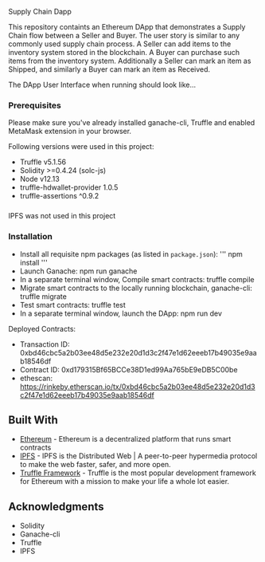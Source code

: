 Supply Chain Dapp

This repository containts an Ethereum DApp that demonstrates a Supply Chain flow between a Seller and Buyer. The user story is similar to any commonly used supply chain process. A Seller can add items to the inventory system stored in the blockchain. A Buyer can purchase such items from the inventory system. Additionally a Seller can mark an item as Shipped, and similarly a Buyer can mark an item as Received.

The DApp User Interface when running should look like...



### Prerequisites

Please make sure you've already installed ganache-cli, Truffle and enabled MetaMask extension in your browser.

Following versions were used in this project: 
- Truffle v5.1.56
- Solidity  >=0.4.24 (solc-js)
- Node v12.13
- truffle-hdwallet-provider 1.0.5
- truffle-assertions ^0.9.2

###
IPFS was not used in this project


### Installation

- Install all requisite npm packages (as listed in ```package.json```):
     '''
     npm install
     '''
- Launch Ganache:
  npm run ganache
- In a separate terminal window, Compile smart contracts:
  truffle compile
- Migrate smart contracts to the locally running blockchain, ganache-cli:
  truffle migrate 
- Test smart contracts:
  truffle test
- In a separate terminal window, launch the DApp:
  npm run dev

Deployed Contracts: 
- Transaction ID: 0xbd46cbc5a2b03ee48d5e232e20d1d3c2f47e1d62eeeb17b49035e9aab18546df 
- Contract ID: 0xd179315Bf65BCCe38D1ed99Aa765bE9eDB5C00be
- ethescan: https://rinkeby.etherscan.io/tx/0xbd46cbc5a2b03ee48d5e232e20d1d3c2f47e1d62eeeb17b49035e9aab18546df


## Built With

* [Ethereum](https://www.ethereum.org/) - Ethereum is a decentralized platform that runs smart contracts
* [IPFS](https://ipfs.io/) - IPFS is the Distributed Web | A peer-to-peer hypermedia protocol
to make the web faster, safer, and more open.
* [Truffle Framework](http://truffleframework.com/) - Truffle is the most popular development framework for Ethereum with a mission to make your life a whole lot easier.

## Acknowledgments

* Solidity
* Ganache-cli
* Truffle
* IPFS
